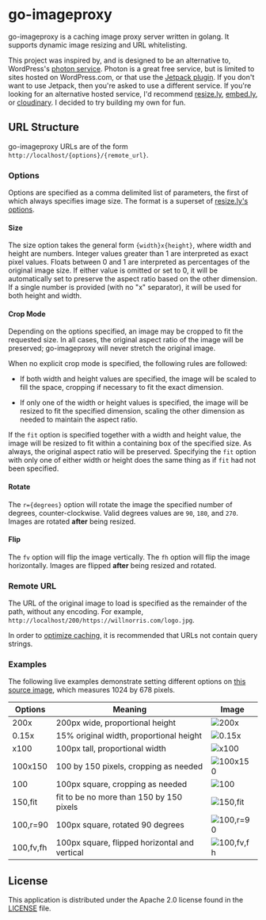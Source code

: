 # go-imageproxy #

go-imageproxy is a caching image proxy server written in golang.  It supports
dynamic image resizing and URL whitelisting.

This project was inspired by, and is designed to be an alternative to,
WordPress's [photon service][photon].  Photon is a great free service, but is
limited to sites hosted on WordPress.com, or that use the [Jetpack
plugin][jetpack].  If you don't want to use Jetpack, then you're asked to use a
different service.  If you're looking for an alternative hosted service, I'd
recommend [resize.ly][], [embed.ly][], or [cloudinary][].  I decided to try
building my own for fun.

[photon]: http://developer.wordpress.com/docs/photon/
[jetpack]: http://jetpack.me/
[resize.ly]: https://resize.ly/
[embed.ly]: http://embed.ly/display
[cloudinary]: http://cloudinary.com/


## URL Structure ##

go-imageproxy URLs are of the form `http://localhost/{options}/{remote_url}`.

### Options ###

Options are specified as a comma delimited list of parameters, the first of
which always specifies image size.  The format is a superset of [resize.ly's
options](https://resize.ly/#demo).

#### Size ####

The size option takes the general form `{width}x{height}`, where width and
height are numbers.  Integer values greater than 1 are interpreted as exact
pixel values.  Floats between 0 and 1 are interpreted as percentages of the
original image size.  If either value is omitted or set to 0, it will be
automatically set to preserve the aspect ratio based on the other dimension.
If a single number is provided (with no "x" separator), it will be used for
both height and width.

#### Crop Mode ####

Depending on the options specified, an image may be cropped to fit the
requested size.  In all cases, the original aspect ratio of the image will be
preserved; go-imageproxy will never stretch the original image.

When no explicit crop mode is specified, the following rules are followed:

 - If both width and height values are specified, the image will be scaled to
   fill the space, cropping if necessary to fit the exact dimension.

 - If only one of the width or height values is specified, the image will be
   resized to fit the specified dimension, scaling the other dimension as
   needed to maintain the aspect ratio.

If the `fit` option is specified together with a width and height value, the
image will be resized to fit within a containing box of the specified size.  As
always, the original aspect ratio will be preserved. Specifying the `fit`
option with only one of either width or height does the same thing as if `fit`
had not been specified.

#### Rotate ####

The `r={degrees}` option will rotate the image the specified number of degrees,
counter-clockwise.  Valid degrees values are `90`, `180`, and `270`.  Images
are rotated **after** being resized.

#### Flip ####

The `fv` option will flip the image vertically.  The `fh` option will flip the
image horizontally.  Images are flipped **after** being resized and rotated.

### Remote URL ###

The URL of the original image to load is specified as the remainder of the
path, without any encoding.  For example,
`http://localhost/200/https://willnorris.com/logo.jpg`.

In order to [optimize caching][], it is recommended that URLs not contain query
strings.

[optimize caching]: http://www.stevesouders.com/blog/2008/08/23/revving-filenames-dont-use-querystring/

### Examples ###

The following live examples demonstrate setting different options on [this
source image][small-things], which measures 1024 by 678 pixels.

[small-things]: https://willnorris.com/content/uploads/2013/12/small-things.jpg

Options | Meaning                                  | Image
--------|------------------------------------------|------
200x    | 200px wide, proportional height          | ![200x](https://s.wjn.me/200x/https://willnorris.com/content/uploads/2013/12/small-things.jpg)
0.15x   | 15% original width, proportional height  | ![0.15x](https://s.wjn.me/0.15x/https://willnorris.com/content/uploads/2013/12/small-things.jpg)
x100    | 100px tall, proportional width           | ![x100](https://s.wjn.me/x100/https://willnorris.com/content/uploads/2013/12/small-things.jpg)
100x150 | 100 by 150 pixels, cropping as needed    | ![100x150](https://s.wjn.me/100x150/https://willnorris.com/content/uploads/2013/12/small-things.jpg)
100     | 100px square, cropping as needed         | ![100](https://s.wjn.me/100/https://willnorris.com/content/uploads/2013/12/small-things.jpg)
150,fit | fit to be no more than 150 by 150 pixels | ![150,fit](https://s.wjn.me/150,fit/https://willnorris.com/content/uploads/2013/12/small-things.jpg)
100,r=90| 100px square, rotated 90 degrees         | ![100,r=90](https://s.wjn.me/100,r=90/https://willnorris.com/content/uploads/2013/12/small-things.jpg)
100,fv,fh | 100px square, flipped horizontal and vertical | ![100,fv,fh](https://s.wjn.me/100,fv,fh/https://willnorris.com/content/uploads/2013/12/small-things.jpg)


## License ##

This application is distributed under the Apache 2.0 license found in the
[LICENSE](./LICENSE) file.
